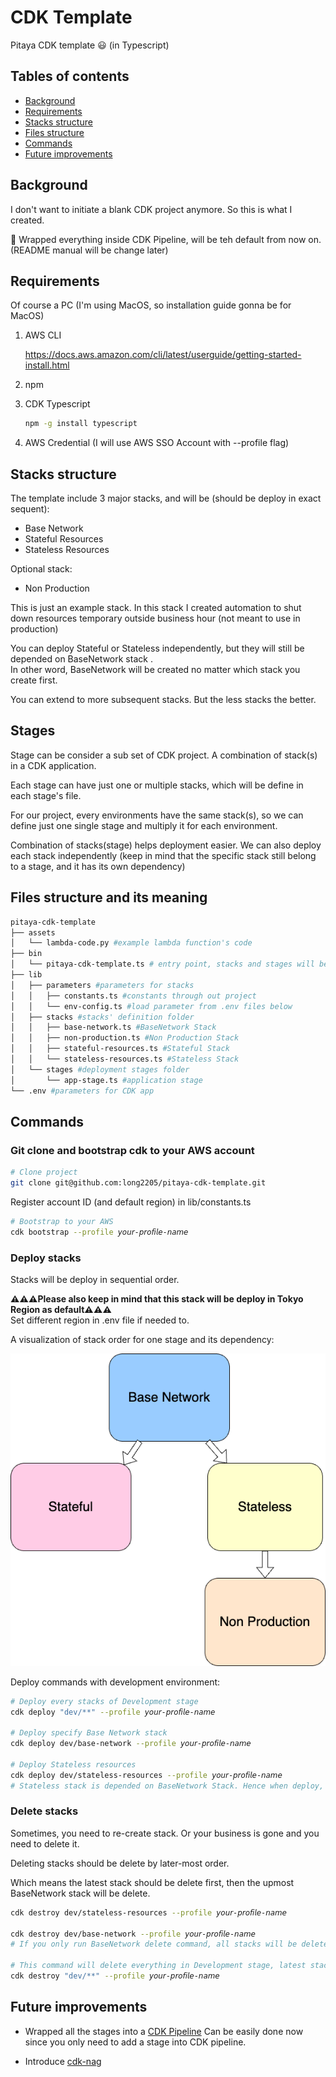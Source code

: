 # CDK Template

Pitaya CDK template 😃 (in Typescript)

## Tables of contents

- [Background](#background)
- [Requirements](#requirements)
- [Stacks structure](#stacks-structure)
- [Files structure](#files-structure-and-its-meaning)
- [Commands](#commands)
- [Future improvements](#future-improvements)

## Background

I don't want to initiate a blank CDK project anymore. So this is what I created.

🚨 Wrapped everything inside CDK Pipeline, will be teh default from now on. (README manual will be change later)

## Requirements

Of course a PC (I'm using MacOS, so installation guide gonna be for MacOS)

1. AWS CLI

   https://docs.aws.amazon.com/cli/latest/userguide/getting-started-install.html

2. npm
3. CDK Typescript
   ```sh
   npm -g install typescript
   ```
4. AWS Credential (I will use AWS SSO Account with --profile flag)

## Stacks structure

The template include 3 major stacks, and will be (should be deploy in exact sequent):

- Base Network
- Stateful Resources
- Stateless Resources

Optional stack:

- Non Production

This is just an example stack. In this stack I created automation to shut down resources temporary outside business hour (not meant to use in production)

You can deploy Stateful or Stateless independently, but they will still be depended on BaseNetwork stack .<bR>
In other word, BaseNetwork will be created no matter which stack you create first.

You can extend to more subsequent stacks. But the less stacks the better.

## Stages

Stage can be consider a sub set of CDK project. A combination of stack(s) in a CDK application.

Each stage can have just one or multiple stacks, which will be define in each stage's file.

For our project, every environments have the same stack(s), so we can define just one single stage and multiply it for each environment.

Combination of stacks(stage) helps deployment easier. We can also deploy each stack independently (keep in mind that the specific stack still belong to a stage, and it has its own dependency)

## Files structure and its meaning

```sh
pitaya-cdk-template
├── assets
│   └── lambda-code.py #example lambda function's code
├── bin
│   └── pitaya-cdk-template.ts # entry point, stacks and stages will be loaded here
├── lib
│   ├── parameters #parameters for stacks
│   │   ├── constants.ts #constants through out project
│   │   └── env-config.ts #load parameter from .env files below
│   ├── stacks #stacks' definition folder
│   │   ├── base-network.ts #BaseNetwork Stack
│   │   ├── non-production.ts #Non Production Stack
│   │   ├── stateful-resources.ts #Stateful Stack
│   │   └── stateless-resources.ts #Stateless Stack
│   └── stages #deployment stages folder
│       └── app-stage.ts #application stage
└── .env #parameters for CDK app
```

## Commands

### Git clone and bootstrap cdk to your AWS account

```sh
# Clone project
git clone git@github.com:long2205/pitaya-cdk-template.git
```

Register account ID (and default region) in lib/constants.ts

```sh
# Bootstrap to your AWS
cdk bootstrap --profile 𝘺𝘰𝘶𝘳-𝘱𝘳𝘰𝘧𝘪𝘭𝘦-𝘯𝘢𝘮𝘦
```

### Deploy stacks

Stacks will be deploy in sequential order.

**⚠️⚠️⚠️Please also keep in mind that this stack will be deploy in Tokyo Region as default⚠️⚠️⚠️**<br>
Set different region in .env file if needed to.

A visualization of stack order for one stage and its dependency:

![stacks](/stacks.png)

Deploy commands with development environment:

```sh
# Deploy every stacks of Development stage
cdk deploy "dev/**" --profile 𝘺𝘰𝘶𝘳-𝘱𝘳𝘰𝘧𝘪𝘭𝘦-𝘯𝘢𝘮𝘦

# Deploy specify Base Network stack
cdk deploy dev/base-network --profile 𝘺𝘰𝘶𝘳-𝘱𝘳𝘰𝘧𝘪𝘭𝘦-𝘯𝘢𝘮𝘦

# Deploy Stateless resources
cdk deploy dev/stateless-resources --profile 𝘺𝘰𝘶𝘳-𝘱𝘳𝘰𝘧𝘪𝘭𝘦-𝘯𝘢𝘮𝘦
# Stateless stack is depended on BaseNetwork Stack. Hence when deploy, it also deploys/check changes of BaseNetwork Stack. Same thing happen with Stateful Stack.
```

### Delete stacks

Sometimes, you need to re-create stack. Or your business is gone and you need to delete it.

Deleting stacks should be delete by later-most order.

Which means the latest stack should be delete first, then the upmost BaseNetwork stack will be delete.

```sh
cdk destroy dev/stateless-resources --profile 𝘺𝘰𝘶𝘳-𝘱𝘳𝘰𝘧𝘪𝘭𝘦-𝘯𝘢𝘮𝘦

cdk destroy dev/base-network --profile 𝘺𝘰𝘶𝘳-𝘱𝘳𝘰𝘧𝘪𝘭𝘦-𝘯𝘢𝘮𝘦
# If you only run BaseNetwork delete command, all stacks will be delete, not just BaseNetwork stack

# This command will delete everything in Development stage, latest stack to oldest.
cdk destroy "dev/**" --profile 𝘺𝘰𝘶𝘳-𝘱𝘳𝘰𝘧𝘪𝘭𝘦-𝘯𝘢𝘮𝘦
```

## Future improvements

- Wrapped all the stages into a [CDK Pipeline](https://docs.aws.amazon.com/cdk/v2/guide/cdk_pipeline.html#cdk_pipeline_stages)
  Can be easily done now since you only need to add a stage into CDK pipeline.

- Introduce [cdk-nag](https://github.com/cdklabs/cdk-nag)

